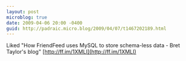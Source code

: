 ```yaml
---
layout: post
microblog: true
date: 2009-04-06 20:00 -0400
guid: http://padraic.micro.blog/2009/04/07/t1467202189.html
---
```

Liked "How FriendFeed uses MySQL to store schema-less data - Bret Taylor's blog" [http://ff.im/1XMLI](http://ff.im/1XMLI)
